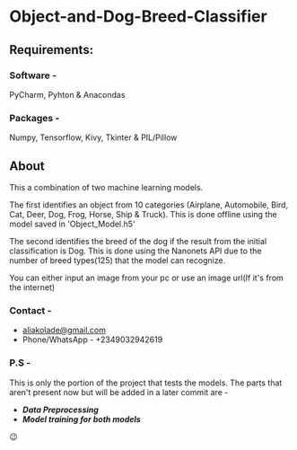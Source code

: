 # **Object-and-Dog-Breed-Classifier**

## **Requirements**:
### Software - 
  PyCharm,
  Pyhton &
  Anacondas
### Packages - 
  Numpy,
  Tensorflow,
  Kivy,
  Tkinter &
  PIL/Pillow

## **About**
This a combination of two machine learning models.

The first identifies an object from 10 categories (Airplane, Automobile, Bird, Cat, Deer, Dog, Frog, Horse, Ship & Truck). This is done offline using the model saved in 'Object_Model.h5'

The second identifies the breed of the dog if the result from the initial classification is Dog. This is done using the Nanonets API due to the number of breed types(125) that the model can recognize.

You can either input an image from your pc or use an image url(If it's from the internet)

### **Contact** - 
* aliakolade@gmail.com
* Phone/WhatsApp - +2349032942619

### **P.S** - 
This is only the portion of the project that tests the models.
The parts that aren't present now but will be added in a later commit are - 
* ***Data Preprocessing***
* ***Model training for both models***

:wink:

